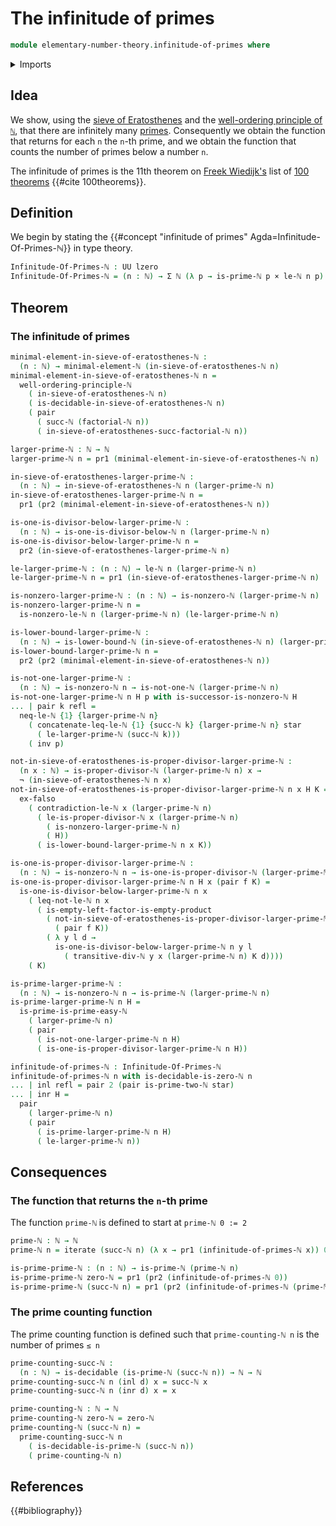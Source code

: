 # The infinitude of primes

```agda
module elementary-number-theory.infinitude-of-primes where
```

<details><summary>Imports</summary>

```agda
open import elementary-number-theory.divisibility-natural-numbers
open import elementary-number-theory.equality-natural-numbers
open import elementary-number-theory.factorials
open import elementary-number-theory.lower-bounds-natural-numbers
open import elementary-number-theory.natural-numbers
open import elementary-number-theory.prime-numbers
open import elementary-number-theory.proper-divisors-natural-numbers
open import elementary-number-theory.sieve-of-eratosthenes
open import elementary-number-theory.strict-inequality-natural-numbers
open import elementary-number-theory.well-ordering-principle-natural-numbers

open import foundation.cartesian-product-types
open import foundation.coproduct-types
open import foundation.decidable-types
open import foundation.dependent-pair-types
open import foundation.empty-types
open import foundation.identity-types
open import foundation.iterating-functions
open import foundation.negation
open import foundation.type-arithmetic-empty-type
open import foundation.unit-type
open import foundation.universe-levels
```

</details>

## Idea

We show, using the
[sieve of Eratosthenes](elementary-number-theory.sieve-of-eratosthenes.md) and
the
[well-ordering principle of `ℕ`](elementary-number-theory.well-ordering-principle-natural-numbers.md),
that there are infinitely many
[primes](elementary-number-theory.prime-numbers.md). Consequently we obtain the
function that returns for each `n` the `n`-th prime, and we obtain the function
that counts the number of primes below a number `n`.

The infinitude of primes is the 11th theorem on
[Freek Wiedijk's](http://www.cs.ru.nl/F.Wiedijk/) list of
[100 theorems](literature.100-theorems.md) {{#cite 100theorems}}.

## Definition

We begin by stating the
{{#concept "infinitude of primes" Agda=Infinitude-Of-Primes-ℕ}} in type theory.

```agda
Infinitude-Of-Primes-ℕ : UU lzero
Infinitude-Of-Primes-ℕ = (n : ℕ) → Σ ℕ (λ p → is-prime-ℕ p × le-ℕ n p)
```

## Theorem

### The infinitude of primes

```agda
minimal-element-in-sieve-of-eratosthenes-ℕ :
  (n : ℕ) → minimal-element-ℕ (in-sieve-of-eratosthenes-ℕ n)
minimal-element-in-sieve-of-eratosthenes-ℕ n =
  well-ordering-principle-ℕ
    ( in-sieve-of-eratosthenes-ℕ n)
    ( is-decidable-in-sieve-of-eratosthenes-ℕ n)
    ( pair
      ( succ-ℕ (factorial-ℕ n))
      ( in-sieve-of-eratosthenes-succ-factorial-ℕ n))

larger-prime-ℕ : ℕ → ℕ
larger-prime-ℕ n = pr1 (minimal-element-in-sieve-of-eratosthenes-ℕ n)

in-sieve-of-eratosthenes-larger-prime-ℕ :
  (n : ℕ) → in-sieve-of-eratosthenes-ℕ n (larger-prime-ℕ n)
in-sieve-of-eratosthenes-larger-prime-ℕ n =
  pr1 (pr2 (minimal-element-in-sieve-of-eratosthenes-ℕ n))

is-one-is-divisor-below-larger-prime-ℕ :
  (n : ℕ) → is-one-is-divisor-below-ℕ n (larger-prime-ℕ n)
is-one-is-divisor-below-larger-prime-ℕ n =
  pr2 (in-sieve-of-eratosthenes-larger-prime-ℕ n)

le-larger-prime-ℕ : (n : ℕ) → le-ℕ n (larger-prime-ℕ n)
le-larger-prime-ℕ n = pr1 (in-sieve-of-eratosthenes-larger-prime-ℕ n)

is-nonzero-larger-prime-ℕ : (n : ℕ) → is-nonzero-ℕ (larger-prime-ℕ n)
is-nonzero-larger-prime-ℕ n =
  is-nonzero-le-ℕ n (larger-prime-ℕ n) (le-larger-prime-ℕ n)

is-lower-bound-larger-prime-ℕ :
  (n : ℕ) → is-lower-bound-ℕ (in-sieve-of-eratosthenes-ℕ n) (larger-prime-ℕ n)
is-lower-bound-larger-prime-ℕ n =
  pr2 (pr2 (minimal-element-in-sieve-of-eratosthenes-ℕ n))

is-not-one-larger-prime-ℕ :
  (n : ℕ) → is-nonzero-ℕ n → is-not-one-ℕ (larger-prime-ℕ n)
is-not-one-larger-prime-ℕ n H p with is-successor-is-nonzero-ℕ H
... | pair k refl =
  neq-le-ℕ {1} {larger-prime-ℕ n}
    ( concatenate-leq-le-ℕ {1} {succ-ℕ k} {larger-prime-ℕ n} star
      ( le-larger-prime-ℕ (succ-ℕ k)))
    ( inv p)

not-in-sieve-of-eratosthenes-is-proper-divisor-larger-prime-ℕ :
  (n x : ℕ) → is-proper-divisor-ℕ (larger-prime-ℕ n) x →
  ¬ (in-sieve-of-eratosthenes-ℕ n x)
not-in-sieve-of-eratosthenes-is-proper-divisor-larger-prime-ℕ n x H K =
  ex-falso
    ( contradiction-le-ℕ x (larger-prime-ℕ n)
      ( le-is-proper-divisor-ℕ x (larger-prime-ℕ n)
        ( is-nonzero-larger-prime-ℕ n)
        ( H))
      ( is-lower-bound-larger-prime-ℕ n x K))

is-one-is-proper-divisor-larger-prime-ℕ :
  (n : ℕ) → is-nonzero-ℕ n → is-one-is-proper-divisor-ℕ (larger-prime-ℕ n)
is-one-is-proper-divisor-larger-prime-ℕ n H x (pair f K) =
  is-one-is-divisor-below-larger-prime-ℕ n x
    ( leq-not-le-ℕ n x
      ( is-empty-left-factor-is-empty-product
        ( not-in-sieve-of-eratosthenes-is-proper-divisor-larger-prime-ℕ n x
          ( pair f K))
        ( λ y l d →
          is-one-is-divisor-below-larger-prime-ℕ n y l
            ( transitive-div-ℕ y x (larger-prime-ℕ n) K d))))
    ( K)

is-prime-larger-prime-ℕ :
  (n : ℕ) → is-nonzero-ℕ n → is-prime-ℕ (larger-prime-ℕ n)
is-prime-larger-prime-ℕ n H =
  is-prime-is-prime-easy-ℕ
    ( larger-prime-ℕ n)
    ( pair
      ( is-not-one-larger-prime-ℕ n H)
      ( is-one-is-proper-divisor-larger-prime-ℕ n H))

infinitude-of-primes-ℕ : Infinitude-Of-Primes-ℕ
infinitude-of-primes-ℕ n with is-decidable-is-zero-ℕ n
... | inl refl = pair 2 (pair is-prime-two-ℕ star)
... | inr H =
  pair
    ( larger-prime-ℕ n)
    ( pair
      ( is-prime-larger-prime-ℕ n H)
      ( le-larger-prime-ℕ n))
```

## Consequences

### The function that returns the `n`-th prime

The function `prime-ℕ` is defined to start at `prime-ℕ 0 := 2`

```agda
prime-ℕ : ℕ → ℕ
prime-ℕ n = iterate (succ-ℕ n) (λ x → pr1 (infinitude-of-primes-ℕ x)) 0

is-prime-prime-ℕ : (n : ℕ) → is-prime-ℕ (prime-ℕ n)
is-prime-prime-ℕ zero-ℕ = pr1 (pr2 (infinitude-of-primes-ℕ 0))
is-prime-prime-ℕ (succ-ℕ n) = pr1 (pr2 (infinitude-of-primes-ℕ (prime-ℕ n)))
```

### The prime counting function

The prime counting function is defined such that `prime-counting-ℕ n` is the
number of primes `≤ n`

```agda
prime-counting-succ-ℕ :
  (n : ℕ) → is-decidable (is-prime-ℕ (succ-ℕ n)) → ℕ → ℕ
prime-counting-succ-ℕ n (inl d) x = succ-ℕ x
prime-counting-succ-ℕ n (inr d) x = x

prime-counting-ℕ : ℕ → ℕ
prime-counting-ℕ zero-ℕ = zero-ℕ
prime-counting-ℕ (succ-ℕ n) =
  prime-counting-succ-ℕ n
    ( is-decidable-is-prime-ℕ (succ-ℕ n))
    ( prime-counting-ℕ n)
```

## References

{{#bibliography}}
